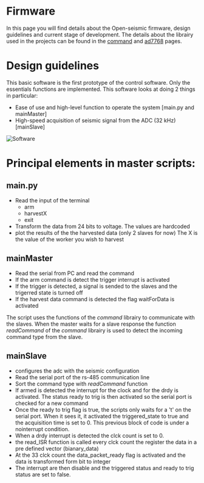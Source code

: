 # Firmware

In this page you will find details about the Open-seismic firmware, design guidelines and current stage of development. The details about the librairy used in the projects can be found in the [command](https://github.com/armercier/Open-seismic/wiki/command-librairy) and [ad7768](https://github.com/armercier/Open-seismic/wiki/ad7768-librairy) pages.

# Design guidelines

This basic software is the first prototype of the control software. Only the essentials functions are implemented. This software looks at doing 2 things in particular:

- Ease of use and high-level function to operate the system [main.py and mainMaster]
- High-speed acquisition of seismic signal from the ADC (32 kHz) [mainSlave]

![Software](https://github.com/armercier/Open-seismic-electrical-design/blob/main/media/software.png)

# Principal elements in master scripts:

## main.py

- Read the input of the terminal
  - arm
  - harvestX
  - exit
- Transform the data from 24 bits to voltage. The values are hardcoded
- plot the results of the the harvested data (only 2 slaves for now)
  The X is the value of the worker you wish to harvest


## mainMaster

- Read the serial from PC and read the command
 - If the arm command is detect the trigger interrupt is activated
 - If the trigger is detected, a signal is sended to the slaves and the trigerred state is turned off
- If the harvest data command is detected the flag waitForData is activated

The script uses the functions of the _command_ librairy to communicate with the slaves. When the master waits for a slave response the function _readCommand_ of the _command_ librairy is used to detect the incoming command type from the slave.

## mainSlave

- configures the adc with the seismic configuration
- Read the serial port of the rs-485 communication line
- Sort the command type with _readCommand_ function
- If armed is detected the interrupt for the clock and for the drdy is activated. The status ready to trig is then activated so the serial port is checked for a new command
- Once the ready to trig flag is true, the scripts only waits for a 't' on the serial port. When it sees it, it activated the triggered_state to true and the acquisition time is set to 0. This previous block of code is under a nointerrupt condition.
- When a drdy interrupt is detected the clck count is set to 0.
- the read_ISR function is called every clck count the register the data in a pre defined vector (bianary_data)
- At the 33 clck count the data_packet_ready flag is activated and the data is transformed form bit to integer
- The interrupt are then disable and the triggered status and ready to trig status are set to false.